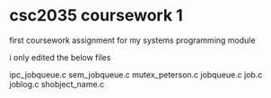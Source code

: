 # csc2035 coursework 1
first coursework assignment for my systems programming module

i only edited the below files

ipc_jobqueue.c
sem_jobqueue.c
mutex_peterson.c
jobqueue.c
job.c
joblog.c
shobject_name.c
